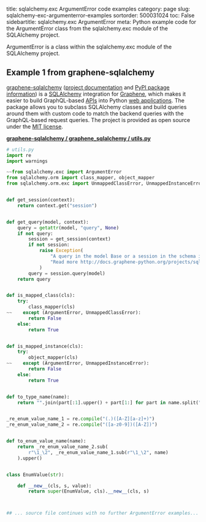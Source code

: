 title: sqlalchemy.exc ArgumentError code examples
category: page
slug: sqlalchemy-exc-argumenterror-examples
sortorder: 500031024
toc: False
sidebartitle: sqlalchemy.exc ArgumentError
meta: Python example code for the ArgumentError class from the sqlalchemy.exc module of the SQLAlchemy project.


ArgumentError is a class within the sqlalchemy.exc module of the SQLAlchemy project.


## Example 1 from graphene-sqlalchemy
[graphene-sqlalchemy](https://github.com/graphql-python/graphene-sqlalchemy)
([project documentation](https://docs.graphene-python.org/projects/sqlalchemy/en/latest/)
and
[PyPI package information](https://pypi.org/project/graphene-sqlalchemy/))
is a [SQLAlchemy](/sqlalchemy.html) integration for
[Graphene](https://graphene-python.org/), which makes it easier to build
GraphQL-based [APIs](/application-programming-interfaces.html) into Python
[web applications](/web-development.html). The package allows you to
subclass SQLAlchemy classes and build queries around them with custom
code to match the backend queries with the GraphQL-based request queries.
The project is provided as open source under the
[MIT license](https://github.com/graphql-python/graphene-sqlalchemy/blob/master/LICENSE.md).

[**graphene-sqlalchemy / graphene_sqlalchemy / utils.py**](https://github.com/graphql-python/graphene-sqlalchemy/blob/master/graphene_sqlalchemy/./utils.py)

```python
# utils.py
import re
import warnings

~~from sqlalchemy.exc import ArgumentError
from sqlalchemy.orm import class_mapper, object_mapper
from sqlalchemy.orm.exc import UnmappedClassError, UnmappedInstanceError


def get_session(context):
    return context.get("session")


def get_query(model, context):
    query = getattr(model, "query", None)
    if not query:
        session = get_session(context)
        if not session:
            raise Exception(
                "A query in the model Base or a session in the schema is required for querying.\n"
                "Read more http://docs.graphene-python.org/projects/sqlalchemy/en/latest/tips/#querying"
            )
        query = session.query(model)
    return query


def is_mapped_class(cls):
    try:
        class_mapper(cls)
~~    except (ArgumentError, UnmappedClassError):
        return False
    else:
        return True


def is_mapped_instance(cls):
    try:
        object_mapper(cls)
~~    except (ArgumentError, UnmappedInstanceError):
        return False
    else:
        return True


def to_type_name(name):
    return "".join(part[:1].upper() + part[1:] for part in name.split("_"))


_re_enum_value_name_1 = re.compile("(.)([A-Z][a-z]+)")
_re_enum_value_name_2 = re.compile("([a-z0-9])([A-Z])")


def to_enum_value_name(name):
    return _re_enum_value_name_2.sub(
        r"\1_\2", _re_enum_value_name_1.sub(r"\1_\2", name)
    ).upper()


class EnumValue(str):

    def __new__(cls, s, value):
        return super(EnumValue, cls).__new__(cls, s)



## ... source file continues with no further ArgumentError examples...

```

